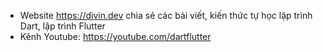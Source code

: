 - Website https://divin.dev chia sẻ các bài viết, kiến thức tự học lập trình Dart, lập trình Flutter
- Kênh Youtube: https://youtube.com/dartflutter
